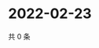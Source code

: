 # 2022-02-23

共 0 条

<!-- BEGIN WEIBO -->
<!-- 最后更新时间 Wed Feb 23 2022 01:14:16 GMT+0800 (China Standard Time) -->

<!-- END WEIBO -->
